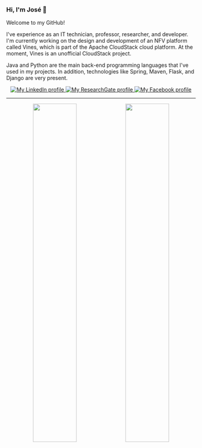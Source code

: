 ### Hi, I'm José 👋

Welcome to my GitHub!

I've experience as an IT technician, professor, researcher, and developer. I'm currently working on the design and development of an NFV platform called Vines, which is part of the Apache CloudStack cloud platform. At the moment, Vines is an unofficial CloudStack project. 

Java and Python are the main back-end programming languages that I've used in my projects. In addition, technologies like Spring, Maven, Flask, and Django are very present.

<p align="center">
  <a href="https://www.linkedin.com/in/joseflauzino">
    <img src="https://img.shields.io/badge/-LinkedIn-0a66c2?style=flat-square&labelColor=0a66c2&logo=linkedin&logoColor=white" alt="My LinkedIn profile" target="_blank"/>
  </a>
  <a href="https://www.researchgate.net/profile/Jose-Flauzino">
    <img src="https://img.shields.io/badge/-ResearchGate-00ccbb?style=flat-square&labelColor=00ccbb&logo=researchgate&logoColor=white" alt="My ResearchGate profile" target="_blank"/>
  </a>
  <a href="https://www.facebook.com/jhoy.flauzino">
    <img src="https://img.shields.io/badge/-Facebook-2d88ff?style=flat-square&labelColor=2d88ff&logo=facebook&logoColor=white" alt="My Facebook profile" target="_blank"/>
  </a>
</p>

---

<p align="center">
  <img width="48%" src="https://github-readme-stats.vercel.app/api?username=joseflauzino&show_icons=true&theme=tokyonight" />
  <img width="48%" src="https://github-readme-streak-stats.herokuapp.com/?user=joseflauzino&theme=tokyonight" />
</p>
